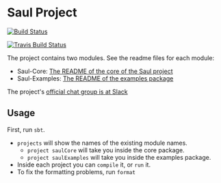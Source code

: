 # Saul Project 
[![Build Status](http://128.174.241.91:8080/buildStatus/icon?job=saul)](http://128.174.241.91:8080/job/saul)

[![Travis Build Status](https://magnum.travis-ci.com/IllinoisCogComp/saul.svg?token=sh2TUxymJtwGcwzpH5oQ&branch=master)](https://magnum.travis-ci.com/IllinoisCogComp/saul)
 
The project contains two modules. See the readme files for each module: 

- Saul-Core: [The README of the core of the Saul project](saul-core/README.md)  
- Saul-Examples: [The README of the examples package](saul-examples/README.md)

The project's [official chat group is at Slack](https://cogcomp.slack.com/messages/saul/)

## Usage 

First, run `sbt`. 

- `projects` will show the names of the existing module names. 
    - `project saulCore` will take you inside the core package. 
    -  `project saulExamples` will take you inside the examples package.
- Inside each project you can `compile` it, or `run` it. 
- To fix the formatting problems, run `format`
